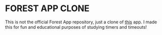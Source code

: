 # FOREST APP CLONE
This is not the official Forest App repository, just a clone of  <a href='https://www.forestapp.cc'>this</a> app. I made this for fun and educational purposes of studying timers and timeouts! 
